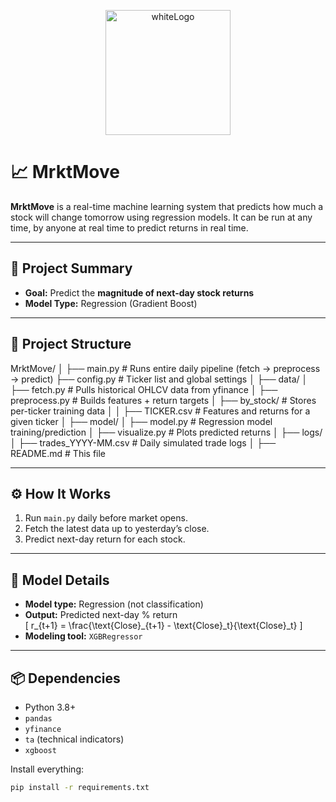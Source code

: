 <p align="center">
  <img src="https://github.com/user-attachments/assets/9856e2be-279a-4340-b34e-27f61da4450f" alt="whiteLogo" width="200"/>
</p>

# 📈 MrktMove

**MrktMove** is a real-time machine learning system that predicts how much a stock will change tomorrow using regression models. It can be run at any time, by anyone at real time to predict returns in real time.

---

## 🧠 Project Summary

- **Goal:** Predict the **magnitude of next-day stock returns**
- **Model Type:** Regression (Gradient Boost)

---

## 🧱 Project Structure

MrktMove/
│
├── main.py                # Runs entire daily pipeline (fetch → preprocess → predict)
├── config.py              # Ticker list and global settings
│
├── data/
│   ├── fetch.py           # Pulls historical OHLCV data from yfinance
│   ├── preprocess.py      # Builds features + return targets
│   ├── by_stock/          # Stores per-ticker training data
│   │   ├── TICKER.csv     # Features and returns for a given ticker
│
├── model/
│   ├── model.py           # Regression model training/prediction
│   ├── visualize.py       # Plots predicted returns
│
├── logs/
│   ├── trades_YYYY-MM.csv # Daily simulated trade logs
│
├── README.md              # This file

---

## ⚙️ How It Works

1. Run `main.py` daily before market opens.
2. Fetch the latest data up to yesterday’s close.
3. Predict next-day return for each stock.

---

## 🧠 Model Details

- **Model type:** Regression (not classification)
- **Output:** Predicted next-day % return  
  \[
  r_{t+1} = \frac{\text{Close}_{t+1} - \text{Close}_t}{\text{Close}_t}
  \]
- **Modeling tool:** `XGBRegressor`

---

## 📦 Dependencies

- Python 3.8+
- `pandas`
- `yfinance`
- `ta` (technical indicators)
- `xgboost`

Install everything:
```bash
pip install -r requirements.txt

